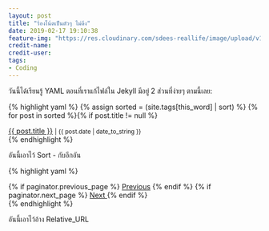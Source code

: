 ```yaml
---
layout: post
title: "ร้องโน้ตเป็นตัวๆ ไม่ดึง"
date: 2019-02-17 19:10:38
feature-img: "https://res.cloudinary.com/sdees-reallife/image/upload/v1550405551/Screenshot_from_2019-02-17_19-12-10.png"
credit-name:
credit-user:
tags:
- Coding
---
```

วันนี้ได้เรียนรู้ YAML ตอนที่เราแก้ไฟล์ใน Jekyll มีอยู่ 2 ส่วนที่ง่ายๆ ตามนี้เลย:

{% highlight yaml %}
{% assign sorted = (site.tags[this_word] | sort) %}
{% for post in sorted %}{% if post.title != null %}
<div class="tag-list">
    <span><a href="{{ post.url | prepend: site.baseurl }}">{{ post.title }}</a></span>
    <small><span>| {{ post.date | date_to_string }}</span></small>
</div>
{% endhighlight %}

อันนี้เอาไว้ Sort - กับอีกอัน

{% highlight yaml %}
<div class="pagination clearfix">
  {% if paginator.previous_page %}
    <a href="{{ paginator.previous_page_path | relative_url }}" class="previous"><i class="fa fa-angle-left" aria-hidden="true"></i> Previous</a>
  {% endif %}
  {% if paginator.next_page %}
    <a href="{{ paginator.next_page_path | relative_url }}" class="next">Next <i class="fa fa-angle-right" aria-hidden="true"></i></a>
  {% endif %}
</div>
{% endhighlight %}

อันนี้เอาไว้อ้าง Relative_URL
